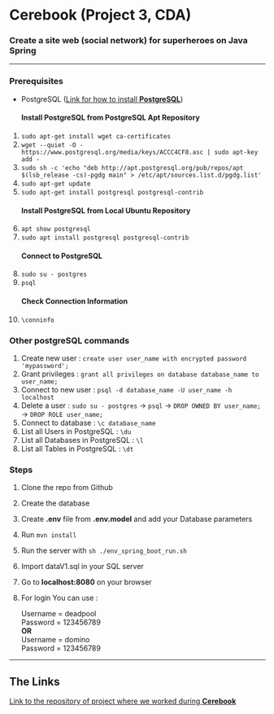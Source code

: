 <h1>Cerebook (Project 3, CDA)</h1>

### Create a site web (social network) for superheroes on Java Spring


---

### Prerequisites

* PostgreSQL (<a href="https://phoenixnap.com/kb/how-to-install-postgresql-on-ubuntu">Link for how to install <b>PostgreSQL</b></a>)
    #### Install PostgreSQL from PostgreSQL Apt Repository
1. `sudo apt-get install wget ca-certificates`
2. `wget --quiet -O - https://www.postgresql.org/media/keys/ACCC4CF8.asc | sudo apt-key add -`
3. `sudo sh -c 'echo "deb http://apt.postgresql.org/pub/repos/apt $(lsb_release -cs)-pgdg main" > /etc/apt/sources.list.d/pgdg.list'`
4. `sudo apt-get update`
5. `sudo apt-get install postgresql postgresql-contrib`
   #### Install PostgreSQL from Local Ubuntu Repository
6. `apt show postgresql`
7. `sudo apt install postgresql postgresql-contrib`
   #### Connect to PostgreSQL
8. `sudo su - postgres`
9. `psql`
   #### Check Connection Information
10. `\conninfo`


### Other postgreSQL commands
1. Create new user : `create user user_name with encrypted password 'mypassword';`
2. Grant privileges : `grant all privileges on database database_name to user_name;`
3. Connect to new user : `psql -d database_name -U user_name -h localhost`
4. Delete a user : `sudo su - postgres` -> `psql` -> `DROP OWNED BY user_name;` -> `DROP ROLE user_name;`
5. Connect to database : `\c database_name`
6. List all Users in PostgreSQL  : `\du`
7. List all Databases in PostgreSQL  : `\l`
8. List all Tables in PostgreSQL  : `\dt`

### Steps

1. Clone the repo from Github
2. Create the database
3. Create <b>.env</b> file from <b>.env.model</b> and add your Database parameters
4. Run `mvn install`
5. Run the server with `sh ./env_spring_boot_run.sh`
6. Import dataV1.sql in your SQL server
7. Go to <b>localhost:8080</b> on your browser
8. For login You can use :

    Username = deadpool<br/>
    Password = 123456789<br/>
    <b>OR</b><br/>
    Username = domino<br/>
    Password = 123456789<br/>

---

## The Links

<a href="https://github.com/RaphaelBS-WCS/Cerebook">Link to the repository of project where we worked during <b>Cerebook</b></a>
